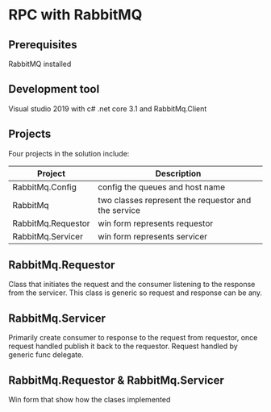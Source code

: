 # RPC with RabbitMQ

## Prerequisites
RabbitMQ installed

## Development tool
Visual studio 2019 with c# .net core 3.1 and RabbitMq.Client 

## Projects
Four projects in the solution include:

| Project | Description |
| ------ | ------ |
| RabbitMq.Config | config the queues and host name |
| RabbitMq | two classes represent the requestor and the service |
| RabbitMq.Requestor | win form represents requestor |
| RabbitMq.Servicer | win form represents servicer |

## RabbitMq.Requestor
Class that initiates the request and the consumer listening to the response from the servicer.
This class is generic so request and response can be any.

## RabbitMq.Servicer
Primarily create consumer to response to the request from requestor, once request handled publish it back to the requestor.
Request handled by generic func delegate. 

## RabbitMq.Requestor & RabbitMq.Servicer
Win form that show how the clases implemented

